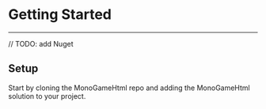 # Getting Started

---

// TODO: add Nuget

## Setup

Start by cloning the MonoGameHtml repo and adding the MonoGameHtml solution to your project.

